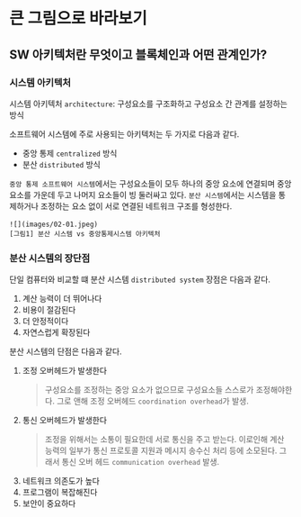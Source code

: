 # 큰 그림으로 바라보기
## SW 아키텍처란 무엇이고 블록체인과 어떤 관계인가?

### 시스템 아키텍처
시스템 아키텍처 `architecture`: 구성요소를 구조화하고 구성요소 간 관계를 설정하는 방식

소프트웨어 시스템에 주로 사용되는 아키텍처는 두 가지로 다음과 같다.

- 중앙 통제 `centralized` 방식
- 분산 `distributed` 방식

`중앙 통제 소프트웨어 시스템`에서는 구성요소들이 모두 하나의 중앙 요소에 연결되며 중앙 요소를 가운데 두고 나머지 요소들이 빙 둘러싸고 있다.
`분산 시스템`에서는 시스템을 통제하거나 조정하는 요소 없이 서로 연결된 네트워크 구조를 형성한다.

    ![](images/02-01.jpeg)
    [그림1] 분산 시스템 vs 중앙통제시스템 아키텍처

### 분산 시스템의 장단점

단일 컴퓨터와 비교할 떄 분산 시스템 `distributed system` 장점은 다음과 같다.

1. 계산 능력이 더 뛰어나다
2. 비용이 절감된다
3. 더 안정적이다
4. 자연스럽게 확장된다

분산 시스템의 단점은 다음과 같다.

1. 조정 오버헤드가 발생한다
    > 구성요소를 조정하는 중앙 요소가 없으므로 구성요소들 스스로가 조정해야한다. 
      그로 앤해 조정 오버헤드 `coordination overhead`가 발생.
2. 통신 오버헤드가 발생한다
    > 조정을 위해서는 소통이 필요한데 서로 통신을 주고 받는다. 
      이로인해 계산 능력의 일부가 통신 프로토콜 지원과 메시지 송수신 처리 등에 소모된다.
      그래서 통신 오버 헤드 `communication overhead` 발생.
3. 네트워크 의존도가 높다
4. 프로그램이 복잡해진다
5. 보안이 중요하다
